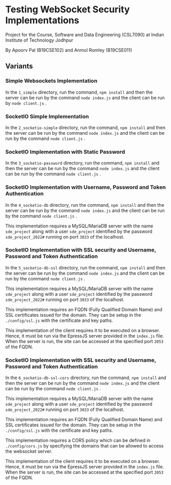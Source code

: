 # Testing WebSocket Security Implementations

Project for the Course, Software and Data Engineering (CSL7090) at Indian Institute of Technology Jodhpur

By Apoorv Pal (B19CSE102) and Anmol Romley (B19CSE011)

## Variants
### Simple Websockets Implementation
In the `1_simple` directory, run the command, `npm install` and then the server can be run by the command `node index.js` and the client can be run by `node client.js` .

### SocketIO Simple Implementation
In the `2_socketio-simple` directory, run the command, `npm install` and then the server can be run by the command `node index.js` and the client can be run by the command `node client.js` .

### SocketIO Implementation with Static Password
In the `3_socketio-password` directory, run the command, `npm install` and then the server can be run by the command `node index.js` and the client can be run by the command `node client.js` .

### SocketIO Implementation with Username, Password and Token Authentication
In the `4_socketio-db` directory, run the command, `npm install` and then the server can be run by the command `node index.js` and the client can be run by the command `node client.js` .

This implementation requires a MySQL/MariaDB server with the name `sde_project` along with a user `sde_project` identified by the password `sde_project_2022#` running on port `3033` of the localhost.


### SocketIO Implementation with SSL security and Username, Password and Token Authentication
In the `5_socketio-db-ssl` directory, run the command, `npm install` and then the server can be run by the command `node index.js` and the client can be run by the command `node client.js` .

This implementation requires a MySQL/MariaDB server with the name `sde_project` along with a user `sde_project` identified by the password `sde_project_2022#` running on port `3033` of the localhost.

This implementation requires an FQDN (Fully Qualified Domain Name) and SSL certificates issued for the domain. They can be setup in the `./config/ssl.js` with the certificate and key paths.

This implementation of the client requires it to be executed on a browser. Hence, it must be run via the EpressJS server provided in the `index.js` file. When the server is run, the site can be accessed at the specified port `2053` of the FQDN.


### SocketIO Implementation with SSL security and Username, Password and Token Authentication
In the `6_socketio-db-ssl-cors` directory, run the command, `npm install` and then the server can be run by the command `node index.js` and the client can be run by the command `node client.js` .

This implementation requires a MySQL/MariaDB server with the name `sde_project` along with a user `sde_project` identified by the password `sde_project_2022#` running on port `3033` of the localhost.

This implementation requires an FQDN (Fully Qualified Domain Name) and SSL certificates issued for the domain. They can be setup in the `./config/ssl.js` with the certificate and key paths.

This implementation requires a CORS policy which can be defined in `./config/cors.js` by specifying the domains that can be allowed to access the websocket server.

This implementation of the client requires it to be executed on a browser. Hence, it must be run via the EpressJS server provided in the `index.js` file. When the server is run, the site can be accessed at the specified port `2053` of the FQDN.